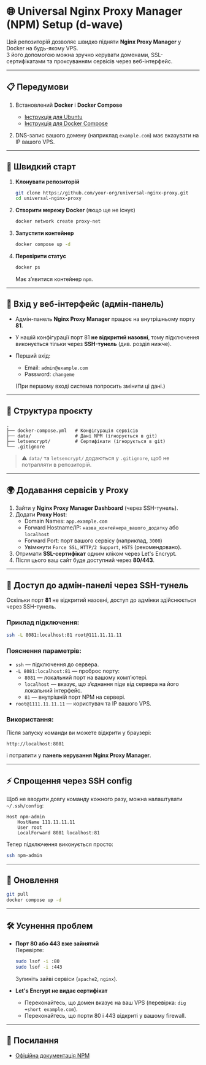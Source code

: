 # 🌐 Universal Nginx Proxy Manager (NPM) Setup (d-wave)

Цей репозиторій дозволяє швидко підняти **Nginx Proxy Manager** у Docker на будь-якому VPS.  
З його допомогою можна зручно керувати доменами, SSL-сертифікатами та проксуванням сервісів через веб-інтерфейс.

---

## 📋 Передумови

1. Встановлений **Docker** і **Docker Compose**  
   - [Інструкція для Ubuntu](https://docs.docker.com/engine/install/ubuntu/)  
   - [Інструкція для Docker Compose](https://docs.docker.com/compose/install/)

2. DNS-запис вашого домену (наприклад `example.com`) має вказувати на IP вашого VPS.

---

## 🚀 Швидкий старт

1. **Клонувати репозиторій**
   ```bash
   git clone https://github.com/your-org/universal-nginx-proxy.git
   cd universal-nginx-proxy
   ```

2. **Створити мережу Docker** (якщо ще не існує)
   ```bash
   docker network create proxy-net
   ```

3. **Запустити контейнер**
   ```bash
   docker compose up -d
   ```

4. **Перевірити статус**
   ```bash
   docker ps
   ```
   Має з’явитися контейнер `npm`.

---

## 🔑 Вхід у веб-інтерфейс (адмін-панель)

- Адмін-панель **Nginx Proxy Manager** працює на внутрішньому порту **81**.  
- У нашій конфігурації порт 81 **не відкритий назовні**, тому підключення виконується тільки через **SSH-тунель** (див. розділ нижче).  
- Перший вхід:
  - Email: `admin@example.com`  
  - Password: `changeme`  

  (При першому вході система попросить змінити ці дані.)

---

## 📂 Структура проєкту

```
.
├── docker-compose.yml   # Конфігурація сервісів
├── data/                # Дані NPM (ігнорується в git)
├── letsencrypt/         # Сертифікати (ігнорується в git)
└── .gitignore
```

> ⚠️ `data/` та `letsencrypt/` додаються у `.gitignore`, щоб не потрапляти в репозиторій.

---

## 🌍 Додавання сервісів у Proxy

1. Зайти у **Nginx Proxy Manager Dashboard** (через SSH-тунель).  
2. Додати **Proxy Host**:
   - Domain Names: `app.example.com`
   - Forward Hostname/IP: `назва_контейнера_вашого_додатку` або `localhost`
   - Forward Port: порт вашого сервісу (наприклад, `3000`)
   - Увімкнути `Force SSL`, `HTTP/2 Support`, `HSTS` (рекомендовано).
3. Отримати **SSL-сертифікат** одним кліком через Let's Encrypt.
4. Після цього ваш сайт буде доступний через **80/443**.

---

## 🔐 Доступ до адмін-панелі через SSH-тунель

Оскільки порт **81** не відкритий назовні, доступ до адмінки здійснюється через SSH-тунель.

### Приклад підключення:
```bash
ssh -L 8081:localhost:81 root@111.11.11.11
```

### Пояснення параметрів:
- `ssh` — підключення до сервера.  
- `-L 8081:localhost:81` — проброс порту:
  - `8081` — локальний порт на вашому комп’ютері.  
  - `localhost` — вказує, що з’єднання піде від сервера на його локальний інтерфейс.  
  - `81` — внутрішній порт NPM на сервері.  
- `root@1111.11.11.11` — користувач та IP вашого VPS.

### Використання:
Після запуску команди ви можете відкрити у браузері:  

```
http://localhost:8081
```

і потрапити у **панель керування Nginx Proxy Manager**.

---

## ⚡ Спрощення через SSH config

Щоб не вводити довгу команду кожного разу, можна налаштувати `~/.ssh/config`:

```
Host npm-admin
    HostName 111.11.11.11
    User root
    LocalForward 8081 localhost:81
```

Тепер підключення виконується просто:

```bash
ssh npm-admin
```

---

## 🔄 Оновлення

```bash
git pull
docker compose up -d
```

---

## 🛠 Усунення проблем

- **Порт 80 або 443 вже зайнятий**  
  Перевірте:
  ```bash
  sudo lsof -i :80
  sudo lsof -i :443
  ```
  Зупиніть зайві сервіси (`apache2`, `nginx`).

- **Let's Encrypt не видає сертифікат**  
  - Переконайтесь, що домен вказує на ваш VPS (перевірка: `dig +short example.com`).  
  - Переконайтесь, що порти 80 і 443 відкриті у вашому firewall.

---

## 📖 Посилання

- [Офіційна документація NPM](https://nginxproxymanager.com/)
